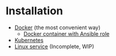 # Installation

- [Docker](DOCKER.md) (the most convenient way)
  - [Docker container with Ansible role](https://github.com/lebe-dev/ansible-role-pw)
- [Kubernetes](KUBERNETES.md)
- [Linux service](BINARY-LINUX.md) (Incomplete, WIP)